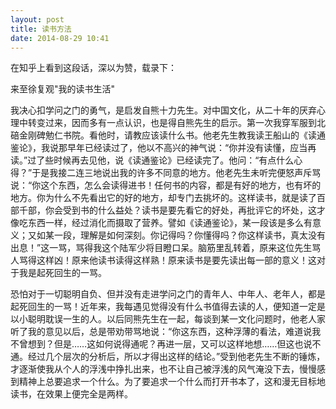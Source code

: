 ```yaml
--- 
layout: post
title: 读书方法
date: 2014-08-29 10:41
--- 
```


在知乎上看到这段话，深以为赞，载录下：

来至徐复观"我的读书生活"

我决心扣学问之门的勇气，是启发自熊十力先生。对中国文化，从二十年的厌弃心理中转变过来，因而多有一点认识，也是得自熊先生的启示。第一次我穿军服到北 碚金刚碑勉仁书院。看他时，请教应该读什么书。他老先生教我读王船山的《读通鉴论》，我说那早年已经读过了，他以不高兴的神气说：“你并没有读懂，应当再 读。”过了些时候再去见他，说《读通鉴论》已经读完了。他问：“有点什么心得？”于是我接二连三地说出我的许多不同意的地方。他老先生未听完便怒声斥骂 说：“你这个东西，怎么会读得进书！任何书的内容，都是有好的地方，也有坏的地方。你为什么不先看出它的好的地方，却专门去挑坏的。这样读书，就是读了百 部千部，你会受到书的什么益处？读书是要先看它的好处，再批评它的坏处，这才像吃东西一样，经过消化而摄取了营养。譬如《读通鉴论》，某一段该是多么有意 义；又如某一段，理解是如何深刻。你记得吗？你懂得吗？你这样读书，真太没有出息！”这一骂，骂得我这个陆军少将目瞪口呆。脑筋里乱转着，原来这位先生骂 人骂得这样凶！原来他读书读得这样熟！原来读书是要先读出每一部的意义！这对于我是起死回生的一骂。

恐怕对于一切聪明自负、但并没有走进学问之门的青年人、中年人、老年人，都是起死回生的一骂！近年来，我每遇见觉得没有什么书值得去读的人，便知道一定是以小聪明耽误一生的人。以后同熊先生在一起，每谈到某一文化问题时，他老人家听了我的意见以后，总是带劝带骂地说：“你这东西，这种浮薄的看法，难道说我不曾想到？但是……这如何说得通呢？再进一层，又可以这样地想……但这也说不通。经过几个层次的分析后，所以才得出这样的结论。”受到他老先生不断的锤炼，才逐渐使我从个人的浮浅中挣扎出来，也不让自己被浮浅的风气淹没下去，慢慢感到精神上总要追求一个什么。为了要追求一个什么而打开书本了，这和漫无目标地读书，在效果上便完全是两样。
